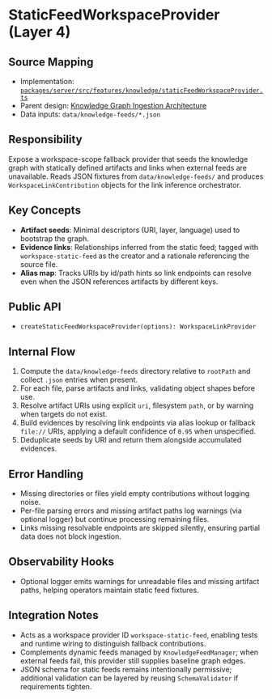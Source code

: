 # StaticFeedWorkspaceProvider (Layer 4)

## Source Mapping
- Implementation: [`packages/server/src/features/knowledge/staticFeedWorkspaceProvider.ts`](../../../packages/server/src/features/knowledge/staticFeedWorkspaceProvider.ts)
- Parent design: [Knowledge Graph Ingestion Architecture](../../layer-3/knowledge-graph-ingestion.mdmd.md)
- Data inputs: `data/knowledge-feeds/*.json`

## Responsibility
Expose a workspace-scope fallback provider that seeds the knowledge graph with statically defined artifacts and links when external feeds are unavailable. Reads JSON fixtures from `data/knowledge-feeds/` and produces `WorkspaceLinkContribution` objects for the link inference orchestrator.

## Key Concepts
- **Artifact seeds**: Minimal descriptors (URI, layer, language) used to bootstrap the graph.
- **Evidence links**: Relationships inferred from the static feed; tagged with `workspace-static-feed` as the creator and a rationale referencing the source file.
- **Alias map**: Tracks URIs by id/path hints so link endpoints can resolve even when the JSON references artifacts by different keys.

## Public API
- `createStaticFeedWorkspaceProvider(options): WorkspaceLinkProvider`

## Internal Flow
1. Compute the `data/knowledge-feeds` directory relative to `rootPath` and collect `.json` entries when present.
2. For each file, parse artifacts and links, validating object shapes before use.
3. Resolve artifact URIs using explicit `uri`, filesystem `path`, or by warning when targets do not exist.
4. Build evidences by resolving link endpoints via alias lookup or fallback `file://` URIs, applying a default confidence of `0.95` when unspecified.
5. Deduplicate seeds by URI and return them alongside accumulated evidences.

## Error Handling
- Missing directories or files yield empty contributions without logging noise.
- Per-file parsing errors and missing artifact paths log warnings (via optional logger) but continue processing remaining files.
- Links missing resolvable endpoints are skipped silently, ensuring partial data does not block ingestion.

## Observability Hooks
- Optional logger emits warnings for unreadable files and missing artifact paths, helping operators maintain static feed fixtures.

## Integration Notes
- Acts as a workspace provider ID `workspace-static-feed`, enabling tests and runtime wiring to distinguish fallback contributions.
- Complements dynamic feeds managed by `KnowledgeFeedManager`; when external feeds fail, this provider still supplies baseline graph edges.
- JSON schema for static feeds remains intentionally permissive; additional validation can be layered by reusing `SchemaValidator` if requirements tighten.
